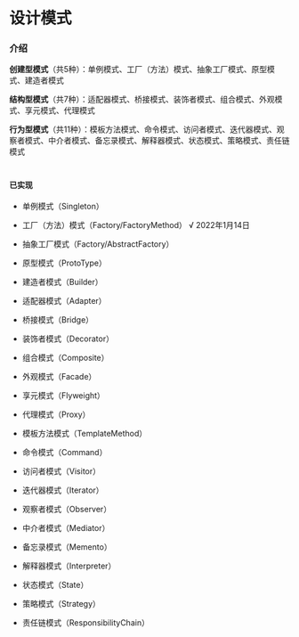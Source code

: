 
# 设计模式
### 介绍


**创建型模式**（共5种）：单例模式、工厂（方法）模式、抽象工厂模式、原型模式、建造者模式

**结构型模式**（共7种）：适配器模式、桥接模式、装饰者模式、组合模式、外观模式、享元模式、代理模式

**行为型模式**（共11种）：模板方法模式、命令模式、访问者模式、迭代器模式、观察者模式、中介者模式、备忘录模式、解释器模式、状态模式、策略模式、责任链模式

#

#### 已实现

- 单例模式（Singleton）
- 工厂（方法）模式（Factory/FactoryMethod） √ 2022年1月14日
- 抽象工厂模式（Factory/AbstractFactory）
- 原型模式（ProtoType）
- 建造者模式（Builder）

- 适配器模式（Adapter）
- 桥接模式（Bridge）
- 装饰者模式（Decorator）
- 组合模式（Composite）
- 外观模式（Facade）
- 享元模式（Flyweight）
- 代理模式（Proxy）

- 模板方法模式（TemplateMethod）
- 命令模式（Command）
- 访问者模式（Visitor）
- 迭代器模式（Iterator）
- 观察者模式（Observer）
- 中介者模式（Mediator）
- 备忘录模式（Memento）
- 解释器模式（Interpreter）
- 状态模式（State）
- 策略模式（Strategy）
- 责任链模式（ResponsibilityChain）